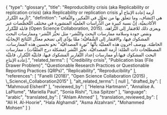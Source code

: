{
    "type": "glossary",
    "title": "Reproducibility crisis (aka Replicability or replication crisis) (aka Replicability or replication crisis أزمة إعادة الإنتاج أو أزمة التِّكرار)",
    "definition": "هي اكتشاف، وما تتعلق بها من تحوُّل في التَّفكير، والثَّقافة الأكاديميَّة، إنَّ نسبة كبيرة من الدِّراسات العلميَّة المنشورة في مختلف التَّخصُّصات غير قابلة للتِّكرار (Open Science Collaboration, 2015). ويعزى ذلك للافتقار إلى النَّزاهة، ونقص جودة وسلامة ممارسات البحث والنَّشر- مثل تحيُّز النَّشر- وممارسات البحث المشكوك فيها، والافتقار إلى الشَّفافيَّة؛ ممَّا يؤدِّي إلى تضخم معدَّل النّتائج الإيجابيَّة الخاطئة. ووصف آخرون هذه العمليَّة بأنَّها \"ثورة المصداقيَّة\" نحو تحسين هذه الممارسات.  المصطلحات ذات الصِّلة: أزمة المصداقيَّة، تحيُّز النَّشر (مشكلة درج الملفَّات) ، ممارسات البحث المشكوك فيها،أو ممارسات إعداد التَّقارير المشكوك فيها، قابليَّة التِّكرار، قابليَّة إعادة الإنتاج.",
    "related_terms": [
        "Credibility crisis",
        "Publication bias (File Drawer Problem)",
        "Questionable Research Practices or Questionable Reporting Practices (QRPs)",
        "Replicability",
        "Reproducibility"
    ],
    "references": [
        "Fanelli (2018)",
        "Open Science Collaboration (2015) , \\_Science\\_Collaboration2015"
    ],
    "alt_related_terms": [
        null
    ],
    "drafted_by": [
        "Mahmoud Elsherif"
    ],
    "reviewed_by": [
        "Helena Hartmann",
        "Annalise A. LaPlume",
        "Mariella Paul",
        "Sonia Rishi",
        "Lisa Spitzer"
    ],
    "language": "arabic",
    "translated_by": [
        "Ahlam Ahmed"
    ],
    "translation_reviewed_by": [
        "Ali H. Al-Hoorie",
        "Hala Alghamdi",
        "Asma Alzahrani",
        "Mohammed Mohsen"
    ]
}